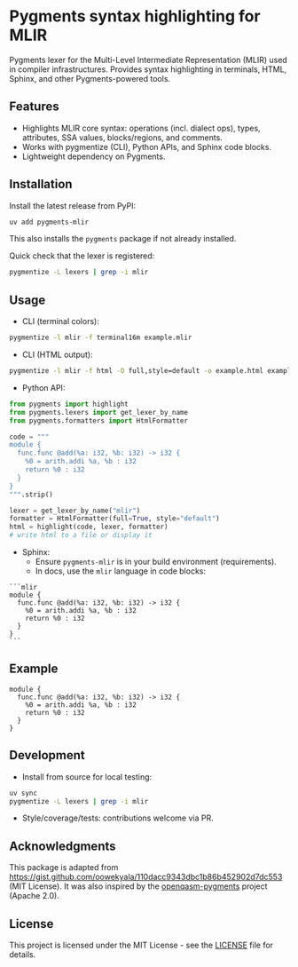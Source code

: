 # Pygments syntax highlighting for MLIR

Pygments lexer for the Multi-Level Intermediate Representation (MLIR) used in compiler infrastructures.
Provides syntax highlighting in terminals, HTML, Sphinx, and other Pygments-powered tools.

## Features

- Highlights MLIR core syntax: operations (incl. dialect ops), types, attributes, SSA values, blocks/regions, and comments.
- Works with pygmentize (CLI), Python APIs, and Sphinx code blocks.
- Lightweight dependency on Pygments.

## Installation

Install the latest release from PyPI:

```bash
uv add pygments-mlir
```

This also installs the `pygments` package if not already installed.

Quick check that the lexer is registered:

```bash
pygmentize -L lexers | grep -i mlir
```

## Usage

- CLI (terminal colors):

```bash
pygmentize -l mlir -f terminal16m example.mlir
```

- CLI (HTML output):

```bash
pygmentize -l mlir -f html -O full,style=default -o example.html example.mlir
```

- Python API:

```python
from pygments import highlight
from pygments.lexers import get_lexer_by_name
from pygments.formatters import HtmlFormatter

code = """
module {
  func.func @add(%a: i32, %b: i32) -> i32 {
    %0 = arith.addi %a, %b : i32
    return %0 : i32
  }
}
""".strip()

lexer = get_lexer_by_name("mlir")
formatter = HtmlFormatter(full=True, style="default")
html = highlight(code, lexer, formatter)
# write html to a file or display it
```

- Sphinx:
  - Ensure `pygments-mlir` is in your build environment (requirements).
  - In docs, use the `mlir` language in code blocks:

````
```mlir
module {
  func.func @add(%a: i32, %b: i32) -> i32 {
    %0 = arith.addi %a, %b : i32
    return %0 : i32
  }
}
```
````

## Example

```mlir
module {
  func.func @add(%a: i32, %b: i32) -> i32 {
    %0 = arith.addi %a, %b : i32
    return %0 : i32
  }
}
```

## Development

- Install from source for local testing:

```bash
uv sync
pygmentize -L lexers | grep -i mlir
```

- Style/coverage/tests: contributions welcome via PR.

## Acknowledgments

This package is adapted from https://gist.github.com/oowekyala/110dacc9343dbc1b86b452902d7dc553 (MIT License).
It was also inspired by the [openqasm-pygments](https://github.com/openqasm/openqasm-pygments) project (Apache 2.0).

## License

This project is licensed under the MIT License - see the [LICENSE](LICENSE.md) file for details.
